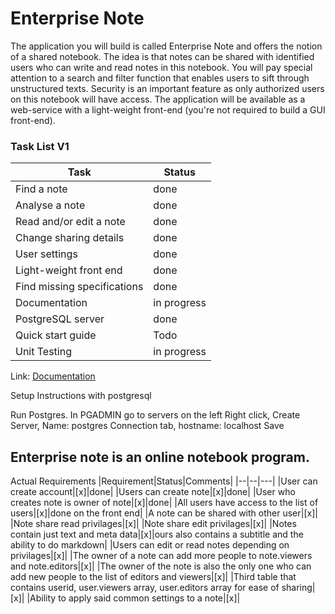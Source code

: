 # Enterprise Note

The application you will build is called Enterprise Note and offers the notion of a shared notebook. 
The idea is that notes can be shared with identified users who can write and read notes in this notebook.
You will pay special attention to a search and filter function that enables users to sift through unstructured texts. 
Security is an important feature as only authorized users on this notebook will have access. 
The application will be available as a web-service with a light-weight front-end (you're not required to build a GUI front-end).

### Task List V1

|Task|Status|
|---|---|
|Find a note|done|
|Analyse a note|done|
|Read and/or edit a note|done|
|Change sharing details|done|
|User settings|done|
|Light-weight front end|done|
|Find missing specifications|done|
|Documentation|in progress|
|PostgreSQL server|done|
|Quick start guide|Todo|
|Unit Testing|in progress|


Link: [Documentation](https://eitonline.eit.ac.nz/pluginfile.php/2732418/mod_resource/content/1/ITPR6.518%20Enterprise%20Software%20Development%202.Project%202020.pdf)


Setup Instructions with postgresql

Run Postgres.
In PGADMIN go to servers on the left
Right click, Create Server, Name: postgres
Connection tab, hostname: localhost
Save

Enterprise note is an online notebook program.
---
Actual Requirements
|Requirement|Status|Comments|
|--|--|---|
|User can create account|[x]|done|
|Users can create note|[x]|done|
|User who creates note is owner of note|[x]|done|
|All users have access to the list of users|[x]|done on the front end|
|A note can be shared with other user|[x]|
|Note share read privilages|[x]|
|Note share edit privilages|[x]|
|Notes contain just text and meta data|[x]|ours also contains a subtitle and the ability to do markdown|
|Users can edit or read notes depending on privilages|[x]|
|The owner of a note can add more people to note.viewers and note.editors|[x]|
|The owner of the note is also the only one who can add new people to the list of editors and viewers|[x]|
|Third table that contains userid, user.viewers array, user.editors array for ease of sharing|[x]|
|Ability to apply said common settings to a note|[x]|


